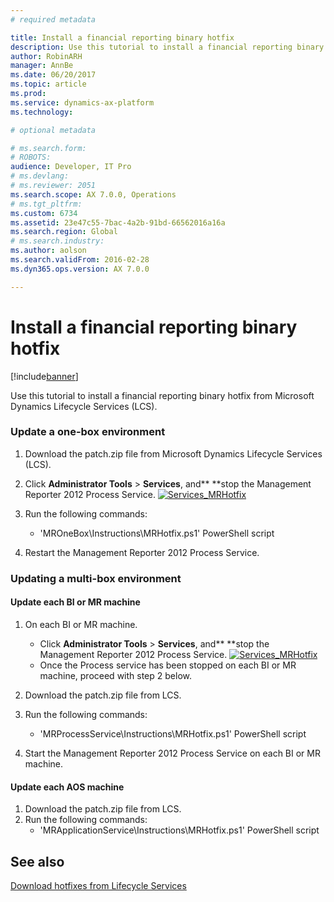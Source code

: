 ```yaml
---
# required metadata

title: Install a financial reporting binary hotfix
description: Use this tutorial to install a financial reporting binary hotfix from Microsoft Dynamics Lifecycle Services (LCS). 
author: RobinARH
manager: AnnBe
ms.date: 06/20/2017
ms.topic: article
ms.prod: 
ms.service: dynamics-ax-platform
ms.technology: 

# optional metadata

# ms.search.form: 
# ROBOTS: 
audience: Developer, IT Pro
# ms.devlang: 
# ms.reviewer: 2051
ms.search.scope: AX 7.0.0, Operations
# ms.tgt_pltfrm: 
ms.custom: 6734
ms.assetid: 23e47c55-7bac-4a2b-91bd-66562016a16a
ms.search.region: Global
# ms.search.industry: 
ms.author: aolson
ms.search.validFrom: 2016-02-28
ms.dyn365.ops.version: AX 7.0.0

---
```


# Install a financial reporting binary hotfix

[!include[banner](../includes/banner.md)]


Use this tutorial to install a financial reporting binary hotfix from Microsoft Dynamics Lifecycle Services (LCS). 

### Update a one-box environment

1.  Download the patch.zip file from Microsoft Dynamics Lifecycle Services (LCS).
2.  Click **Administrator Tools** &gt; **Services**, and** **stop the Management Reporter 2012 Process Service. [![Services\_MRHotfix](./media/services_mrhotfix.png)](./media/services_mrhotfix.png)
3.  Run the following commands:
    -   'MROneBox\\Instructions\\MRHotfix.ps1' PowerShell script

4.  Restart the Management Reporter 2012 Process Service.

### Updating a multi-box environment

#### Update each BI or MR machine

1.  On each BI or MR machine.
    -   Click **Administrator Tools** &gt; **Services**, and** **stop the Management Reporter 2012 Process Service. [![Services\_MRHotfix](./media/services_mrhotfix.png)](./media/services_mrhotfix.png)
    -   Once the Process service has been stopped on each BI or MR machine, proceed with step 2 below.

2.  Download the patch.zip file from LCS.
3.  Run the following commands:
    -   'MRProcessService\\Instructions\\MRHotfix.ps1' PowerShell script

4.  Start the Management Reporter 2012 Process Service on each BI or MR machine.

#### Update each AOS machine

1.  Download the patch.zip file from LCS.
2.  Run the following commands:
    -   'MRApplicationService\\Instructions\\MRHotfix.ps1' PowerShell script



See also
--------

[Download hotfixes from Lifecycle Services](download-hotfix-lcs.md)



